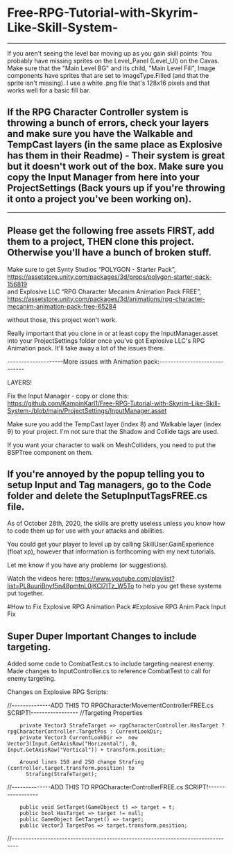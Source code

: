 # Free-RPG-Tutorial-with-Skyrim-Like-Skill-System-

---
If you aren't seeing the level bar moving up as you gain skill points:
You probably have missing sprites on the Level_Panel (Level_UI) on the Cavas. Make sure that the "Main Level BG" and its child, "Main Level Fill", Image components have sprites that are set to ImageType.Filled (and that the sprite isn't missing). I use a white .png file that's 128x16 pixels and that works well for a basic fill bar.

If the RPG Character Controller system is throwing a bunch of errors, check your layers and make sure you have the Walkable and TempCast layers (in the same place as Explosive has them in their Readme) - Their system is great but it doesn't work out of the box. Make sure you copy the Input Manager from here into your ProjectSettings (Back yours up if you're throwing it onto a project you've been working on).
---

---
Please get the following free assets FIRST, add them to a project, THEN clone this project. Otherwise you'll have a bunch of broken stuff.
---

Make sure to get Synty Studios “POLYGON - Starter Pack”, https://assetstore.unity.com/packages/3d/props/polygon-starter-pack-156819  
and
Explosive LLC “RPG Character Mecanim Animation Pack FREE”, https://assetstore.unity.com/packages/3d/animations/rpg-character-mecanim-animation-pack-free-65284 

without those, this project won't work. 

Really important that you clone in or at least copy the InputManager.asset into your ProjectSettings folder once you've got Explosive LLC's RPG Animation pack. It'll take away a lot of the issues there.

--------------------More issues with Animation pack:-----------------------------

LAYERS!

Fix the Input Manager - copy or clone this: https://github.com/KampinKarl1/Free-RPG-Tutorial-with-Skyrim-Like-Skill-System-/blob/main/ProjectSettings/InputManager.asset

Make sure you add the TempCast layer (index 8) and Walkable layer (index 9) to your project.
I'm not sure that the Shadow and Collide tags are used.

If you want your character to walk on MeshColliders, you need to put the BSPTree component on them.

If you're annoyed by the popup telling you to setup Input and Tag managers, go to the Code folder and delete the SetupInputTagsFREE.cs file.
----------------------------------------------------------------------------------

As of October 28th, 2020, the skills are pretty useless unless you know how to code them up for use with your attacks and abilities.

You could get your player to level up by calling SkillUser.GainExperience (float xp),
however that information is forthcoming with my next tutorials.

Let me know if you have any problems (or suggestions).

Watch the videos here: https://www.youtube.com/playlist?list=PL8uuriBnyf5n48pmtnL0jKCl7ITz_W5To to help you get these systems put together.


#How to Fix Explosive RPG Animation Pack
#Explosive RPG Anim Pack Input Fix



Super Duper Important Changes to include targeting. 
----------------------------------------------------------------------------------
Added some code to CombatTest.cs to include targeting nearest enemy.
Made changes to InputController.cs to reference CombatTest to call for enemy targeting.

Changes on Explosive RPG Scripts:

  //--------------ADD THIS TO RPGCharacterMovementControllerFREE.cs SCRIPT!-----------------
        //Targeting Properties
        
        private Vector3 StrafeTarget => rpgCharacterController.HasTarget ? rpgCharacterController.TargetPos : CurrentLookDir;
        private Vector3 CurrentLookDir =>  new Vector3(Input.GetAxisRaw("Horizontal"), 0, Input.GetAxisRaw("Vertical")) + transform.position;
        
        Around lines 150 and 250 change Strafing (controller.target.transform.position) to 
          Strafing(StrafeTarget);
          
  //--------------ADD THIS TO RPGCharacterControllerFREE.cs SCRIPT!-----------------
  
        public void SetTarget(GameObject t) => target = t;
        public bool HasTarget => target != null;
        public GameObject GetTarget() => target;
        public Vector3 TargetPos => target.transform.position;
        
   //--------------------------------------------------------------------------------
